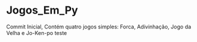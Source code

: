 # Jogos_Em_Py
Commit Inicial, Contém quatro jogos simples: Forca, Adivinhação, Jogo da Velha e Jo-Ken-po teste

